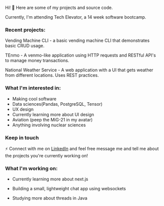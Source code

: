 Hi! 🧐 Here are some of my projects and source code.

Currently, I'm attending Tech Elevator, a 14 week software bootcamp.

### Recent projects:
Vending Machine CLI - a basic vending machine CLI that demonstrates basic CRUD usage.

TEnmo - A venmo-like application using HTTP requests and RESTful API's to manage money transactions.

National Weather Service - A web application with a UI that gets weather from different locations. Uses REST practices.

### What I'm interested in:
- Making cool software
- Data sciences(Pandas, PostgreSQL, Tensor)
- UX design
- Currently learning more about UI design
- Aviation (peep the MiG-21 in my avatar)
- Anything involving nuclear sciences



### Keep in touch
⚡ Connect with me on [LinkedIn](https://www.linkedin.com/in/isaac-lopez-a67151172/) and feel free message me and tell me about the projects you're currently working on!


### What I'm working on: 

- Currently learning more about next.js

- Building a small, lightweight chat app using websockets

- Studying more about threads in Java
